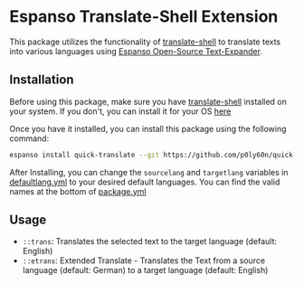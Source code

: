 # Espanso Translate-Shell Extension

This package utilizes the functionality of [translate-shell](https://github.com/soimort/translate-shell) to translate texts into various languages using [Espanso Open-Source Text-Expander](https://github.com/espanso/espanso).

## Installation

Before using this package, make sure you have [translate-shell](https://github.com/soimort/translate-shell/wiki/Distros) installed on your system. If you don't, you can install it for your OS [here](https://github.com/soimort/translate-shell/wiki/Distros)

Once you have it installed, you can install this package using the following command:

```bash
espanso install quick-translate --git https://github.com/p0ly60n/quick-translate --external
```

After Installing, you can change the `sourcelang` and `targetlang` variables in [defaultlang.yml](defaultlang.yml) to your desired default languages. You can find the valid names at the bottom of [package.yml](package.yml)

## Usage

- `::trans`: Translates the selected text to the target language (default: English)
- `::etrans`: Extended Translate - Translates the Text from a source language (default: German) to a target language (default: English)